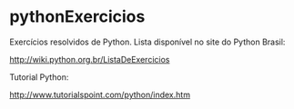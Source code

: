 # pythonExercicios

Exercícios resolvidos de Python. Lista disponível no site do Python Brasil:

http://wiki.python.org.br/ListaDeExercicios

Tutorial Python:

http://www.tutorialspoint.com/python/index.htm
